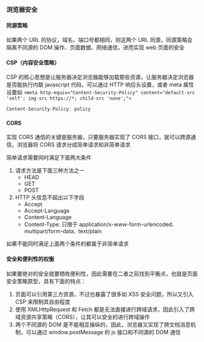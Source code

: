 ### 浏览器安全

#### 同源策略

如果两个 URL 的协议，域名，端口号都相同，则这两个 URL 同源，同源策略会隔离不同源的 DOM 操作、页面数据、网络通信，进而实现 web 页面的安全

#### CSP（内容安全策略）

CSP 的核心思想是让服务器决定浏览器能够加载那些资源，让服务器决定浏览器是否能执行内联 javascript 代码，可以通过 HTTP 响应头设置，或者 meta 属性设置如 `<meta http-equiv="Content-Security-Policy" content="default-src 'self'; img-src https://*; child-src 'none';">`

```js
Content-Security-Policy: policy
```

#### CORS

实现 CORS 通信的关键是服务器，只要服务器实现了 CORS 接口，就可以跨源通信，浏览器将 CORS 请求分成简单请求和非简单请求

简单请求需要同时满足下面两大条件

1. 请求方法是下面三种方法之一
   - HEAD
   - GET
   - POST
2. HTTP 头信息不超出以下字段
   - Accept
   - Accept-Language
   - Content-Language
   - Content-Type: 只限于 application/x-www-form-urlencoded`、`multipart/form-data`、`text/plain

如果不能同时满足上面两个条件的都属于非简单请求

#### 安全和便利性的权衡

如果要绝对的安全就要牺牲便利性，因此需要在二者之前找到平衡点，也就是页面安全策略原型，具有下面的特点：

1. 页面可以引用第三方资源，不过也暴露了很多如 XSS 安全问题，所以又引入 CSP 来限制其自由程度
2. 使用 XMLHttpRequest 和 Fetch 都是无法直接进行跨域请求，因此引入了跨域资源共享策略（CORS），让其可以安全的进行跨域操作
3. 两个不同源的 DOM 是不能相互操纵的，因此，浏览器又实现了跨文档消息机制，可以通过 window.postMessage 的 js 接口和不同源的 DOM 通信

